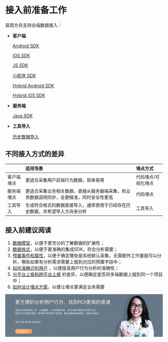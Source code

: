 # 接入前准备工作

易观方舟支持全端数据接入：

* **客户端**

  [Android SDK](../sdk/android/)

  [iOS SDK](../sdk/ios/)

  [JS SDK](../sdk/js.md)

  [小程序 SDK](../sdk/wx.md)

  [Hybrid Android SDK](../sdk/android/hybrid-android.md)

  [Hybrid iOS SDK](../sdk/ios/hybrid-ios.md)

* **服务端**

  [Java SDK](../sdk/java.md)

* **工具导入**

  [历史数据导入](../import/tool.md)

## 不同接入方式的差异

|  | 适用场景 | 埋点方式 |
| :--- | :--- | :--- |
| 客户端埋点 | 更适合采集用户前端行为数据，简单易用 | 代码埋点/可视化埋点 |
| 服务端埋点 | 更适合采集业务相关数据，直接从服务器端采集，和业务数据调用同步，会更精准，同时安全性更高 | 代码埋点 |
| 工具导入 | 生成符合格式的数据直接导入，通常使用于已经存在历史数据，并希望导入方舟来分析 | 工具导入 |

## 接入前建议阅读

1. [数据模型](data-model.md)，以便于更充分的了解数据的扩展性；
2. [数据格式](data-type.md)，以便于更准确的集成SDK，符合分析需要；
3. [预置事件和属性](default-data.md)，以便于确定哪些是系统默认采集，无需额外工作量就可以分析，哪些如果有分析需求需要上报到对应的预置字段中；
4. [如何准确识别用户](user-identify.md) ，以便提高用户行为分析的准确性；
5. [分平台上报和跨平台上报](cross-platform.md) 的差异，以便确定是否将多端数据上报到同一个项目中；
6. [如何设计埋点方案](tracking-plan.md)，以便让埋点更满足业务需要

![](../../.gitbook/assets/201901151711159657.jpg)

